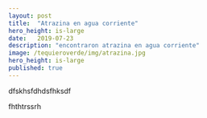 ```yaml
---
layout: post
title:  "Atrazina en agua corriente"
hero_height: is-large
date:   2019-07-23
description: "encontraron atrazina en agua corriente"
image: /tequieroverde/img/atrazina.jpg
hero_height: is-large
published: true
---
```



dfskhsfdhdsfhksdf



fhthtrssrh
